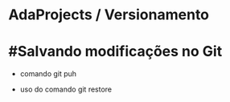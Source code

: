 # AdaProjects / Versionamento
# #Salvando modificações no Git 
* comando git puh

* uso do comando git restore